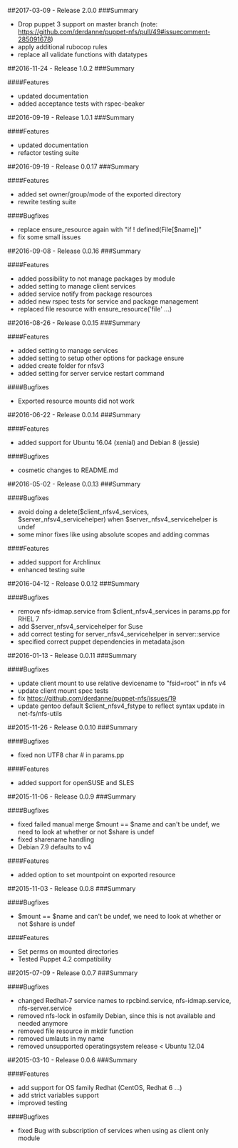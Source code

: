 ##2017-03-09 - Release 2.0.0
###Summary
- Drop puppet 3 support on master branch (note: https://github.com/derdanne/puppet-nfs/pull/49#issuecomment-285091678)
- apply additional rubocop rules
- replace all validate functions with datatypes

##2016-11-24 - Release 1.0.2
###Summary

####Features
- updated documentation
- added acceptance tests with rspec-beaker

##2016-09-19 - Release 1.0.1
###Summary

####Features
- updated documentation
- refactor testing suite

##2016-09-19 - Release 0.0.17
###Summary

####Features
- added set owner/group/mode of the exported directory
- rewrite testing suite

####Bugfixes
- replace ensure_resource again with "if ! defined(File[$name])"
- fix some small issues

##2016-09-08 - Release 0.0.16
###Summary

####Features
- added possibility to not manage packages by module
- added setting to manage client services
- added service notify from package resources
- added new rspec tests for service and package management
- replaced file resource with ensure_resource('file' ...)

##2016-08-26 - Release 0.0.15
###Summary

####Features
- added setting to manage services
- added setting to setup other options for package ensure
- added create folder for nfsv3
- added setting for server service restart command

####Bugfixes
- Exported resource mounts did not work

##2016-06-22 - Release 0.0.14
###Summary

####Features
- added support for Ubuntu 16.04 (xenial) and Debian 8 (jessie)

####Bugfixes
- cosmetic changes to README.md

##2016-05-02 - Release 0.0.13
###Summary

####Bugfixes
- avoid doing a delete($client_nfsv4_services, $server_nfsv4_servicehelper) when $server_nfsv4_servicehelper is undef
- some minor fixes like using absolute scopes and adding commas

####Features
- added support for Archlinux
- enhanced testing suite

##2016-04-12 - Release 0.0.12
###Summary

####Bugfixes
- remove nfs-idmap.service from $client_nfsv4_services in params.pp for RHEL 7
- add $server_nfsv4_servicehelper for Suse
- add correct testing for server_nfsv4_servicehelper in server::service
- specified correct puppet dependencies in metadata.json

##2016-01-13 - Release 0.0.11
###Summary

####Bugfixes
- update client mount to use relative devicename to "fsid=root" in nfs v4
- update client mount spec tests
- fix https://github.com/derdanne/puppet-nfs/issues/19
- update gentoo default $client_nfsv4_fstype to reflect syntax update in net-fs/nfs-utils

##2015-11-26 - Release 0.0.10
###Summary

####Bugfixes
- fixed non UTF8 char # in params.pp

####Features
- added support for openSUSE and SLES

##2015-11-06 - Release 0.0.9
###Summary

####Bugfixes
- fixed failed manual merge $mount == $name and can't be undef, we need to look at whether or not $share is undef
- fixed sharename handling
- Debian 7.9 defaults to v4

####Features
- added option to set mountpoint on exported resource

##2015-11-03 - Release 0.0.8
###Summary

####Bugfixes
- $mount == $name and can't be undef, we need to look at whether or not $share is undef

####Features
- Set perms on mounted directories
- Tested Puppet 4.2 compatibility

##2015-07-09 - Release 0.0.7
###Summary

####Bugfixes
- changed Redhat-7 service names to rpcbind.service, nfs-idmap.service, nfs-server.service
- removed nfs-lock in osfamily Debian, since this is not available and needed anymore
- removed file resource in mkdir function
- removed umlauts in my name
- removed unsupported operatingsystem release < Ubuntu 12.04

##2015-03-10 - Release 0.0.6
###Summary

####Features
- add support for OS family Redhat (CentOS, Redhat 6 ...)
- add strict variables support
- improved testing

####Bugfixes
- fixed Bug with subscription of services when using as client only module
